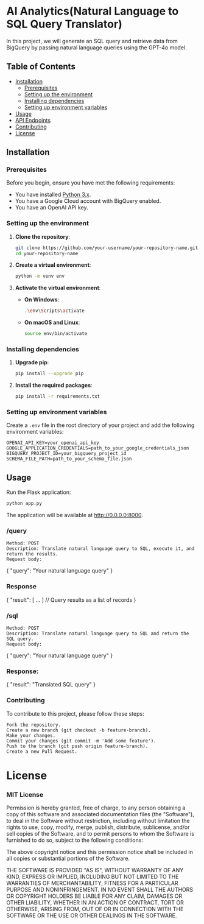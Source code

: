 # AI Analytics(Natural Language to SQL Query Translator)

In this project, we will generate an SQL query and retrieve data from BigQuery by passing natural language queries using the GPT-4o model.

## Table of Contents
- [Installation](#installation)
  - [Prerequisites](#prerequisites)
  - [Setting up the environment](#setting-up-the-environment)
  - [Installing dependencies](#installing-dependencies)
  - [Setting up environment variables](#setting-up-environment-variables)
- [Usage](#usage)
- [API Endpoints](#api-endpoints)
- [Contributing](#contributing)
- [License](#license)

## Installation

### Prerequisites

Before you begin, ensure you have met the following requirements:

- You have installed [Python 3.x](https://www.python.org/downloads/).
- You have a Google Cloud account with BigQuery enabled.
- You have an OpenAI API key.

### Setting up the environment

1. **Clone the repository**:
    ```bash
    git clone https://github.com/your-username/your-repository-name.git
    cd your-repository-name
    ```

2. **Create a virtual environment**:
    ```bash
    python -m venv env
    ```

3. **Activate the virtual environment**:

    - **On Windows**:
        ```bash
        .\env\Scripts\activate
        ```

    - **On macOS and Linux**:
        ```bash
        source env/bin/activate
        ```

### Installing dependencies

1. **Upgrade pip**:
    ```bash
    pip install --upgrade pip
    ```

2. **Install the required packages**:
    ```bash
    pip install -r requirements.txt
    ```

### Setting up environment variables

Create a `.env` file in the root directory of your project and add the following environment variables:

```plaintext
OPENAI_API_KEY=your_openai_api_key
GOOGLE_APPLICATION_CREDENTIALS=path_to_your_google_credentials_json
BIGQUERY_PROJECT_ID=your_bigquery_project_id
SCHEMA_FILE_PATH=path_to_your_schema_file.json
``` 

## Usage
Run the Flask application: 
```bash
python app.py
``` 
The application will be available at http://0.0.0.0:8000.
### /query

    Method: POST
    Description: Translate natural language query to SQL, execute it, and return the results.
    Request body:
{
  "query": "Your natural language query"
}
### Response
{
  "result": [ ... ]  // Query results as a list of records
}
### /sql

    Method: POST
    Description: Translate natural language query to SQL and return the SQL query.
    Request body:
{
  "query": "Your natural language query"
}
### Response:

{
  "result": "Translated SQL query"
}

### Contributing

To contribute to this project, please follow these steps:

    Fork the repository.
    Create a new branch (git checkout -b feature-branch).
    Make your changes.
    Commit your changes (git commit -m 'Add some feature').
    Push to the branch (git push origin feature-branch).
    Create a new Pull Request.
# License
### MIT License
Permission is hereby granted, free of charge, to any person obtaining a copy of this software and associated documentation files (the "Software"), to deal in the Software without restriction, including without limitation the rights to use, copy, modify, merge, publish, distribute, sublicense, and/or sell copies of the Software, and to permit persons to whom the Software is furnished to do so, subject to the following conditions:

The above copyright notice and this permission notice shall be included in all copies or substantial portions of the Software.

THE SOFTWARE IS PROVIDED "AS IS", WITHOUT WARRANTY OF ANY KIND, EXPRESS OR IMPLIED, INCLUDING BUT NOT LIMITED TO THE WARRANTIES OF MERCHANTABILITY, FITNESS FOR A PARTICULAR PURPOSE AND NONINFRINGEMENT. IN NO EVENT SHALL THE AUTHORS OR COPYRIGHT HOLDERS BE LIABLE FOR ANY CLAIM, DAMAGES OR OTHER LIABILITY, WHETHER IN AN ACTION OF CONTRACT, TORT OR OTHERWISE, ARISING FROM, OUT OF OR IN CONNECTION WITH THE SOFTWARE OR THE USE OR OTHER DEALINGS IN THE SOFTWARE.
